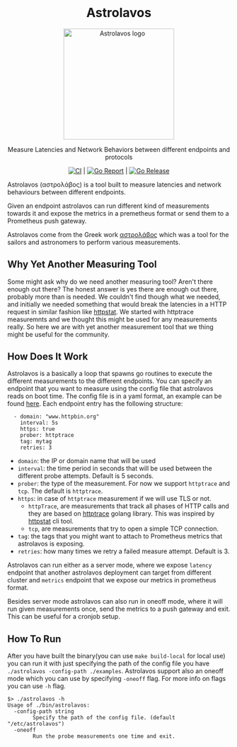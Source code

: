 <h1 align="center" style="margin-top: 0px;">Astrolavos</h1>

<p align="center" style="margin-bottom: 0px !important;">
  <img width="250" src="https://user-images.githubusercontent.com/15010919/216572877-c5f5dd29-a0e6-40ca-8bf8-e28be7efcfa6.png" alt="Astrolavos logo" align="center">
</p>

<p align="center" >Measure Latencies and Network Behaviors between different endpoints and protocols</p>

<div align="center" >

[![CI](https://github.com/dntosas/astrolavos/actions/workflows/go-ci.yml/badge.svg?branch=main)](https://github.com/dntosas/astrolavos/actions/workflows/go-ci.yml) | [![Go Report](https://goreportcard.com/badge/github.com/dntosas/astrolavos)](https://goreportcard.com/badge/github.com/dntosas/astrolavos) | [![Go Release](https://github.com/dntosas/astrolavos/actions/workflows/go-release.yml/badge.svg)](https://github.com/dntosas/astrolavos/actions/workflows/go-release.yml)

</div>

Astrolavos (αστρολάβος) is a tool built to measure latencies and network behaviours between different endpoints.

Given an endpoint astrolavos can run different kind of measurements towards it and expose the metrics in a premetheus format or send them to a Prometheus push gateway.

Astrolavos come from the Greek work [αστρολάβος](https://el.wikipedia.org/wiki/%CE%91%CF%83%CF%84%CF%81%CE%BF%CE%BB%CE%AC%CE%B2%CE%BF%CF%82) which was a tool for the sailors and astronomers to perform various measurements.

## Why Yet Another Measuring Tool
Some might ask why do we need another measuring tool? Aren't there enough out there? The honest answer is yes there are enough out there, probably more than is needed.
We couldn't find though what we needed, and initially we needed something that would break the latencies in a HTTP request in similar fashion like [httpstat](https://github.com/reorx/httpstat). We started with httptrace measuremnts and we thought this might be used for any measurements really. So here we are with yet another measurement tool that we thing might be useful for the community.

## How Does It Work
Astrolavos is a basically a loop that spawns go routines to execute the different measurements to the different endpoints. You can specify an endpoint that you want to measure using the config file that astrolavos reads on boot time. The config file is in a yaml format, an example can be found [here](./examples/config.yaml).
Each endpoint entry has the following structure:
```
  - domain: "www.httpbin.org"
    interval: 5s
    https: true
    prober: httptrace
    tag: mytag
    retries: 3
```
- `domain`: the IP or domain name that will be used
- `interval`: the time period in seconds that will be used between the different probe attempts. Default is 5 seconds.
- `prober`: the type of the measurement. For now we support `httptrace` and `tcp`. The default is `httptrace`.
- `https`: in case of `httptrace` measurement if we will use TLS or not.
    - `httpTrace`, are measurements that track all phases of HTTP calls and they are based on [httptrace](https://golang.google.cn/pkg/net/http/httptrace/) golang library. This was inspired by [httpstat](https://github.com/reorx/httpstat) cli tool.
    - `tcp`, are measurements that try to open a simple TCP connection.
- `tag`: the tags that you might want to attach to Prometheus metrics that astrolavos is exposing.
- `retries`: how many times we retry a failed measure attempt. Default is 3.

Astrolavos can run either as a server mode, where we expose `latency` endpoint that another astrolavos deployment can target from different cluster and `metrics` endpoint that we expose our metrics in prometheus format.

Besides server mode astrolavos can also run in oneoff mode, where it will run given measurements once, send the metrics to a push gateway and exit. This can be useful for a cronjob setup.

## How To Run
After you have built the binary(you can use `make build-local` for local use) you can run it with just specifying the path of the config file you have `./astrolavos -config-path ./examples`.
Astrolavos support also an oneoff mode which you can use by specifying `-oneoff` flag.
For more info on flags you can use `-h` flag.
```
$> ./astrolavos -h
Usage of ./bin/astrolavos:
  -config-path string
        Specify the path of the config file. (default "/etc/astrolavos")
  -oneoff
        Run the probe measurements one time and exit.
```
